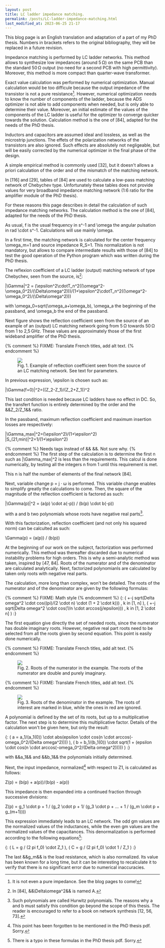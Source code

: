```yaml
---
layout: post
title: LC ladder impedance matching.
permalink: /posts/LC-ladder-impedance-matching.html
last_modified_at: 2023-06-25 21-17
---
```


<p class="begin-note">This blog page is an English translation and adaptation of a part of my PhD thesis. Numbers in brackets refers to the original bibliography, they will be replaced in a future revision.</p>

Impedance matching is performed by LC ladder networks. This method allows to synthesize low impedances (around 5&#8239;Ω) on the same PCB than the standard 50&#8239;Ω output (no need for a second PCB with high permittivity). Moreover, this method is more compact than quarter-wave transformer.

Exact value calculation was performed by numerical optimization. Manual calculation would be too difficule because the output impedance of the transistor is not a pure resistance[^1]. However, numerical optimization needs to know the number of components of the ladder, because the ADS optimizer is not able to add components when needed, but is only able to determine their value. Moreover, an initial estimate of the values of the components of the LC ladder is useful for the optimizer to converge quicker towards the solution. Calculation method is the one of [84], adapted for the needs of the PhD thesis.

Inductors and capacitors are assumed ideal and lossless, as well as the microstrip junctions. The effets of the polarization networks of the transistors are also ignored. Such effects are absolutely not negligeable, but will be easily corrected by the numerical optimizer in the final phase of the design.

A simple empirical method is commonly used [32], but it doesn't allows a priori calculation of the order and of the mismatch of the matching network.

In [116] and [29], tables of [84] are used to calculate a low-pass matching network of Chebychev type. Unfortunately these tables does not provide values for very broadband impedance matching network (1:6 ratio for the amplifier module of the PhD thesis).

For these reasons this page describes in detail the calculation of such impedance matching networks. The calculation method is the one of [84], adapted for the needs of the PhD thesis.

As usual, <asciimath>f</asciimath> is the usual frequency in <asciimath>s^-1</asciimath> and <asciimath>\omega</asciimath> the angular pulsation in <asciimath>rad \cdot s^-1</asciimath>. Calculations will use mainly <asciimath>\omega</asciimath>.

In a first time, the matching network is calculated for the center frequency <asciimath>\omega_m=1</asciimath> and source impedance <asciimath>R_S=1</asciimath>. This normalization is not mandatory, but allows to compare intermediate results with those of [84] to test the good operation of the Python program which was written during the PhD thesis.

The reflexion coefficient of a LC ladder (output) matching network of type Chebychev, seen from the source, is[^2]:

<asciimath>
|\Gamma|^2 = (\epsilon^2\cdotT_n^2((\omega^2-\omega_0^2)/(\Delta\omega^2)))/(1+\epsilon^2\cdotT_n^2((\omega^2-\omega_0^2)/(\Delta\omega^2)))
</asciimath>

with <asciimath>\omega_0=sqrt(\omega_a+\omega_b)</asciimath>, <asciimath>\omega_a</asciimath> the beginning of the passband, and <asciimath>\omega_b</asciimath> the end of the passband.

Next figure shows the reflection coefficient seen from the source of an example of an (output) LC matching network going from 5&#8239;Ω towards 50&#8239;Ω from 1 to 2,5&#8239;GHz. These values are approximately those of the first wideband amplifier of the PhD thesis.

{% comment %}
FIXME: Translate French titles, add alt text.
{% endcomment %}
<figure>
  <img class="dark-mode-invert" src="{{ '/posts/LC-ladder-impedance-matching/LC-ladder-gamma-2.svg' | relative_url }}">
  <figcaption>Fig.&#8239;1. Example of reflection coefficient seen from the source of an LC matching network. See text for parameters.</figcaption>
</figure>

In previous expression, <asciimath>\epsilon</asciimath> is chosen such as:

<asciimath>
|\Gamma(f=0)|^2=((Z_2-Z_1)/(Z_2+Z_1))^2
</asciimath>

This last condition is needed because LC ladders have no effect in DC. So, the transfert function is entirely determined by the order and the &&Z_2/Z_1&& ratio.

In the passband, maximum reflection coefficient and maximum insertion losses are respectively:

<asciimath>
|\Gamma_max|^2=(\epsilon^2)/(1+\epsilon^2)
</asciimath>
<asciimath>
|S_(21,min)|^2=1/(1+\epsilon^2)
</asciimath>

{% comment %}
Needs <asciimath></asciimath> tags instead of && &&. Not sure why.
{% endcomment %}
The first step of the calculation is to determine the first n such as <asciimath>|\Gamma_max|^2</asciimath> is less than the requirements. This calcul is done numerically, by testing all the integers n from 1 until this requirement is met.

This n is half the number of elements of the final network [84].

Next, variable change p = j · ω is performed. This variable change enables to simplify greatly the calculations to come. Then, the square of the magnitude of the reflection coefficient is factored as such:

<asciimath>
|\Gamma(p)|^2 = (a(p) \cdot a(-p)) / (b(p) \cdot b(-p))
</asciimath>

with a and b two polynomials whose roots have negative real parts[^3].

With this factorization, reflection coefficient (and not only his squared norm) can be calculted as such:

<asciimath>
\Gamma(p) = (a(p)) / (b(p))
</asciimath>

At the beginning of our work on the subject, factorization was performed numerically. This method was thereafter discarded due to numerical instability problems for high orders. This is why a semi-analytic method was taken, inspired by [47, 84]. Roots of the numerator and of the denominator are calculated analytically. Next, factorized polynomianls are calculated by taken only roots with negative real parts.

The calculation, more long than complex, won't be detailed. The roots of the numerator and of the denominator are given by the following formulas:

{% comment %}
FIXME: Math style
{% endcomment %}
<asciimath>
  {: ( +-j sqrt(Delta omega^2 \cdot cos((pi)/(2 \cdot n) \cdot (1 + 2 \cdot k))) , k in [1, n] ),
     ( +-j sqrt(Delta omega^2 \cdot cos(1/n \cdot arccos(j/epsilon))) ,            k in [1, 2 \cdot n] ) :}
</asciimath>

The first equation give directly the set of needed roots, since the numerator has double imaginary roots. However, negative real part roots need to be selected from all the roots given by second equation. This point is easily done numerically.

{% comment %}
FIXME: Translate French titles, add alt text.
{% endcomment %}
<figure>
  <img class="dark-mode-invert" src="{{ '/posts/LC-ladder-impedance-matching/LC-ladder-num.svg' | relative_url }}">
  <figcaption>Fig.&#8239;2. Roots of the numerator in the example. The roots of the numerator are double and purely imaginary.</figcaption>
</figure>

{% comment %}
FIXME: Translate French titles, add alt text.
{% endcomment %}
<figure>
  <img class="dark-mode-invert" src="{{ '/posts/LC-ladder-impedance-matching/LC-ladder-denum.svg' | relative_url }}">
  <figcaption>Fig.&#8239;3. Roots of the denominator in the example. The roots of interest are marked in blue, while the ones in red are ignored.</figcaption>
</figure>

A polynomial is defined by the set of its roots, but up to a multiplicative factor. The next step is to determine this multiplicative factor. Details of the calculation won't be given here, but only the result:

<asciimath>
{: ( a = a_1/(a_1(0)) \cdot abs(epsilon \cdot cos(n \cdot arccos(-omega_0^2/(Delta omega^2))))        ),
   ( b = b_1/(b_1(0)) \cdot sqrt(1 + (epsilon \cdot cos(n \cdot arccos(-omega_0^2/(Delta omega^2))))) ) :}
</asciimath>

with &&a_1&& and &&b_1&& the polynomials initially determined.

Next, the input impedance, normalized[^4] with respect to Z1, is calculated as follows:

<asciimath>
Z(p) = (b(p) + a(p))/(b(p) - a(p))
</asciimath>

This impedance is then expanded into a continued fraction through successive divisions:

<asciimath>
Z(p) = g_1 \cdot p + 1 / (g_2 \cdot p + 1/ (g_3 \cdot p + ... + 1 / (g_m \cdot p + g_(m+1))))
</asciimath>

This expression immediately leads to an LC network. The odd gm values are the normalized values of the inductances, while the even gm values are the normalized values of the capacitances. This denormalization is performed according to the following equations[^5]:

<asciimath>
{: ( L = g / (2 pi f_0) \cdot Z_1 ),
   ( C = g / (2 pi f_0) \cdot 1 / Z_1 ) :}
</asciimath>

The last &&g_m&& is the load resistance, which is also normalized. Its value has been known for a long time, but it can be interesting to recalculate it to verify that there is no significant error due to numerical inaccuracies.

[^1]: It is not even a pure impedance. See the blog pages to come!

[^2]: In [84], &&\Delta\omega^2&& is named A.

[^3]: Such polynomials are called Hurwitz polynomials. The reasons why a and b must satisfy this condition go beyond the scope of this thesis. The reader is encouraged to refer to a book on network synthesis [12, 56, 73].

[^4]: This point has been forgotten to be mentioned in the PhD thesis pdf. Sorry.

[^5]: There is a typo in these formulas in the PhD thesis pdf. Sorry.
